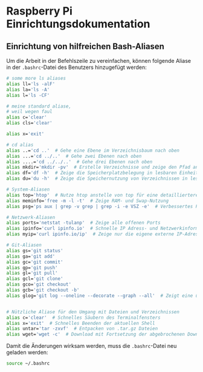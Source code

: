# Raspberry Pi Einrichtungsdokumentation

## Einrichtung von hilfreichen Bash-Aliasen

Um die Arbeit in der Befehlszeile zu vereinfachen, können folgende Aliase in der `.bashrc`-Datei des Benutzers hinzugefügt werden:

```bash
# some more ls aliases
alias ll='ls -alF'
alias la='ls -A'
alias l='ls -CF'

# meine standard aliase,
# weil wegen faul
alias c='clear'
alias cls='clear'

alias x='exit'

# cd alias
alias ..='cd ..'  # Gehe eine Ebene im Verzeichnisbaum nach oben
alias ...='cd ../..'  # Gehe zwei Ebenen nach oben
alias ....='cd ../../..'  # Gehe drei Ebenen nach oben
alias mkdir='mkdir -pv'  # Erstelle Verzeichnisse und zeige den Pfad an
alias df='df -h'  # Zeige die Speicherplatzbelegung in lesbaren Einheiten an
alias du='du -h'  # Zeige die Speichernutzung von Verzeichnissen in lesbaren Einheiten an

# System-Aliasen
alias top='htop'  # Nutze htop anstelle von top für eine detailliertere Ansicht (htop muss installiert sein)
alias meminfo='free -m -l -t'  # Zeige RAM- und Swap-Nutzung
alias psg='ps aux | grep -v grep | grep -i -e VSZ -e'  # Verbessertes Prozesssuchen

# Netzwerk-Aliasen
alias ports='netstat -tulanp'  # Zeige alle offenen Ports
alias ipinfo='curl ipinfo.io'  # Schnelle IP Adress- und Netzwerkinformationen von extern
alias myip='curl ipinfo.io/ip'  # Zeige nur die eigene externe IP-Adresse

# Git-Aliasen
alias gs='git status'
alias ga='git add'
alias gc='git commit'
alias gp='git push'
alias gl='git pull'
alias gcl='git clone'
alias gco='git checkout'
alias gcb='git checkout -b'
alias glog='git log --oneline --decorate --graph --all'  # Zeigt eine übersichtliche Git-Historie


# Nützliche Aliase für den Umgang mit Dateien und Verzeichnissen
alias c='clear'  # Schnelles Säubern des Terminalfensters
alias x='exit'  # Schnelles Beenden der aktuellen Shell
alias untar='tar -zxvf'  # Entpacken von .tar.gz Dateien
alias wget='wget -c'  # Download mit Fortsetzung der abgebrochenen Downloads
```

Damit die Änderungen wirksam werden, muss die `.bashrc`-Datei neu geladen werden:

```bash
source ~/.bashrc
```
